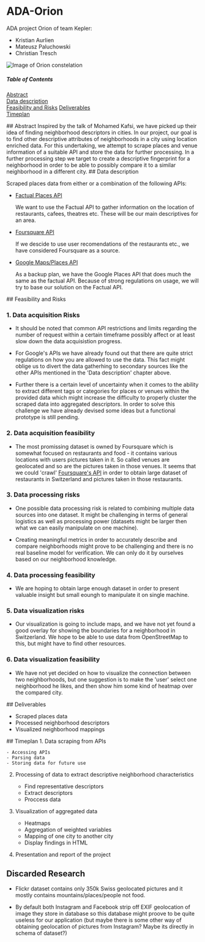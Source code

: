 # ADA-Orion
ADA project Orion of team Kepler:
* Kristian Aurlien
* Mateusz Paluchowski
* Christian Tresch

![Image of Orion constelation](http://www.richardgottardo.com/wp-content/uploads/2012/05/orion.jpg)

##### Table of Contents  
[Abstract](#Abstract)  
[Data description](#Data_description)  
[Feasibility and Risks](#Feasibility) 
[Deliverables](#Deliverables)  
[Timeplan](#Timeplan)  

<a name="Abstract"/>
## Abstract
Inspired by the talk of Mohamed Kafsi, we have picked up their idea of finding neighborhood descriptors in cities. In our project, our goal is to find other descriptive attributes of neighborhoods in a city using location enriched data. For this undertaking, we attempt to scrape places and venue information of a suitable API and store the data for further processing. In a further processing step we target to create a descriptive fingerprint for a neighborhood in order to be able to possibly compare it to a similar neighborhood in a different city.

<a name="Data_description"/>
## Data description

Scraped places data from either or a combination of the following APIs:

- [Factual Places API](http://developer.factual.com/api-docs/)

	We want to use the Factual API to gather information on the location of restaurants, cafees, theatres etc. These will be our main descriptives for an area.

- [Foursquare API](https://developer.foursquare.com/)

	If we descide to use user recomendations of the restaurants etc., we have considered Foursquare as a source.
	
- [Google Maps/Places API](https://developers.google.com/places/)

	As a backup plan, we have the Google Places API that does much the same as the factual API. Because of strong regulations on usage, we will try to base our solution on the Factual API.
	


<a name="Feasibility"/>
## Feasibility and Risks

### 1. Data acquisition Risks

- It should be noted that common API restrictions and limits regarding the number of request within a certain timeframe possibly affect or at least slow down the data acquisistion progress.

- For Google's APIs we have already found out that there are quite strict regulations on how you are allowed to use the data. This fact might oblige us to divert the data gatherhing to secondary sources like the other APIs mentioned in the 'Data description' chapter above. 

- Further there is a certain level of uncertainty when it comes to the ability to extract different tags or categories for places or venues within the provided data which might increase the difficulty to properly cluster the scraped data into aggregated descriptors. In order to solve this challenge we have already devised some ideas but a functional prototype is still pending.
 
### 2. Data acquisition feasibility
 
+ The most promissing dataset is owned by Foursquare which is somewhat focused on restaurants and food - it contains various locations with users pictures taken in it. So called venues are geolocated and so are the pictures taken in those venues. It seems that we could 'crawl' [Foursquare's API](https://developer.foursquare.com/docs/venues/search "Foursquare's API") in order to obtain large dataset of restaurants in Switzerland and pictures taken in those restaurants.


### 3. Data processing risks

+ One possible data processing risk is related to combining multiple data sources into one dataset. It might be challenging in terms of general logistics as well as processing power (datasets might be larger then what we can easily manipulate on one machine).

+ Creating meaningful metrics in order to accurately describe and compare neighborhoods might prove to be challenging and there is no real baseline model for verification. We can only do it by ourselves based on our neighborhood knowledge.     

### 4. Data processing feasibility
  
+ We are hoping to obtain large enough dataset in order to present valuable insight but small eoungh to manipulate it on single machine.

### 5. Data visualization risks

+ Our visualization is going to include maps, and we have not yet found a good overlay for showing the boundaries for a neighborhood in Switzerland. We hope to be able to use data from OpenStreetMap to this, but might have to find other resources. 

### 6. Data visualization feasibility

+ We have not yet decided on how to visualize the connection between two neighborhoods, but one suggestion is to make the 'user' select one neighborhood he likes, and then show him some kind of heatmap over the compared city.  

<a name="Deliverables"/>
## Deliverables

* Scraped places data
* Processed neighborhood descriptors
* Visualized neighborhood mappings

<a name="Timeplan"/>
## Timeplan
1. Data scraping from APIs

	- Accessing APIs
	- Parsing data
	- Storing data for future use	

2. Processing of data to extract descriptive neighborhood characteristics

	- Find representative descriptors
	- Extract descriptors
	- Proccess data	

3. Visualization of aggregated data

	- Heatmaps
	- Aggregation of weighted variables
	- Mapping of one city to another city
	- Display findings in HTML

4. Presentation and report of the project


## Discarded Research

+ Flickr dataset contains only 350k Swiss geolocated pictures and it mostly contains mountains/places/people not food.

+ By default both Instagram and Facebook strip off EXIF geolocation of image they store in database so this database might proove to be quite useless for our application (but maybe there is some other way of obtaining geolocation of pictures from Instagram? Maybe its directly in schema of dataset?) 
